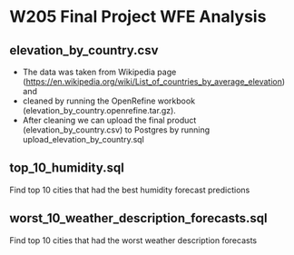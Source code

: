# W205 Final Project WFE Analysis

## elevation_by_country.csv
- The data was taken from Wikipedia page (https://en.wikipedia.org/wiki/List_of_countries_by_average_elevation) and 
- cleaned by running the OpenRefine workbook (elevation_by_country.openrefine.tar.gz).
- After cleaning we can upload the final product (elevation_by_country.csv) to Postgres by running upload_elevation_by_country.sql

## top_10_humidity.sql
Find top 10 cities that had the best humidity forecast predictions

## worst_10_weather_description_forecasts.sql
Find top 10 cities that had the worst weather description forecasts
